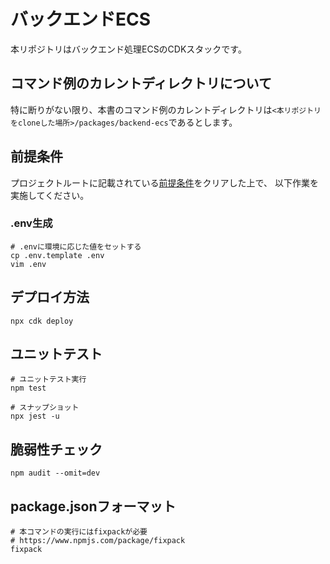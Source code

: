 # バックエンドECS
本リポジトリはバックエンド処理ECSのCDKスタックです。

## コマンド例のカレントディレクトリについて
特に断りがない限り、本書のコマンド例のカレントディレクトリは```<本リポジトリをcloneした場所>/packages/backend-ecs```であるとします。

## 前提条件
プロジェクトルートに記載されている[前提条件](../../Readme.md#pre-required)をクリアした上で、
以下作業を実施してください。

### .env生成
```shell
# .envに環境に応じた値をセットする
cp .env.template .env
vim .env
```

## デプロイ方法
```shell
npx cdk deploy
```

## ユニットテスト
```shell
# ユニットテスト実行
npm test

# スナップショット
npx jest -u
```

## 脆弱性チェック
```shell
npm audit --omit=dev
```

## package.jsonフォーマット
```shell
# 本コマンドの実行にはfixpackが必要
# https://www.npmjs.com/package/fixpack
fixpack
``` 
